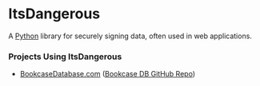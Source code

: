 # ItsDangerous
A [Python](/wiki/python) library for securely signing data, often used in web applications.

### Projects Using ItsDangerous
- [BookcaseDatabase.com](https://www.bookcasedatabase.com/) ([Bookcase DB GitHub Repo](https://github.com/MyPetLobster/bookcase-database))
